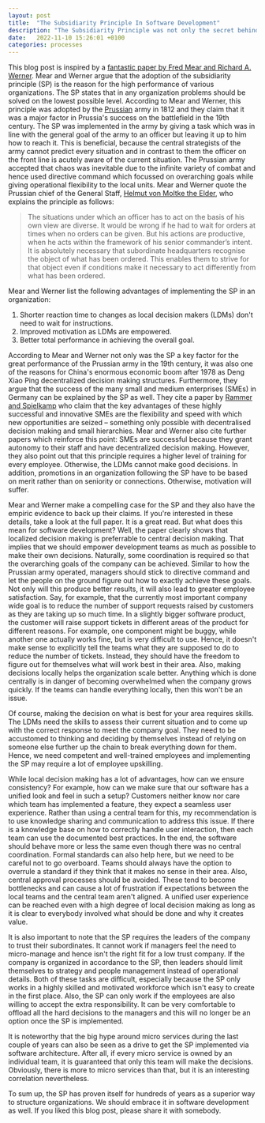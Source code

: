 ```yaml
---
layout: post
title:  "The Subsidiarity Principle In Software Development"
description: "The Subsidiarity Principle was not only the secret behind the success of the Pussian army, but is highly useful in software development as well."
date:   2022-11-10 15:26:01 +0100
categories: processes
---
```

This blog post is inspired by a [fantastic paper by Fred Mear and Richard A. Werner](https://www.emerald.com/insight/content/doi/10.1108/ER-03-2020-0141/full/html). Mear and Werner argue that the adoption of the subsidiarity principle (SP) is the reason for the high performance of various organizations. The SP states that in any organization problems should be solved on the lowest possible level. According to Mear and Werner, this principle was adopted by the [Prussian](https://en.wikipedia.org/wiki/Kingdom_of_Prussia) army in 1812 and they claim that it was a major factor in Prussia's success on the battlefield in the 19th century. The SP was implemented in the army by giving a task which was in line with the general goal of the army to an officer but leaving it up to him how to reach it. This is beneficial, because the central strategists of the army cannot predict every situation and in contrast to them the officer on the front line is acutely aware of the current situation. The Prussian army accepted that chaos was inevitable due to the infinite variety of combat and hence used directive command which focussed on overarching goals while giving operational flexibility to the local units. Mear and Werner quote the Prussian chief of the General Staff, [Helmut von Moltke the Elder](https://en.wikipedia.org/wiki/Helmuth_von_Moltke_the_Elder), who explains the principle as follows: 

>The situations under which an officer has to act on the basis of his own view are diverse. It would be
wrong if he had to wait for orders at times when no orders can be given. But his actions are
productive, when he acts within the framework of his senior commander’s intent.
It is absolutely necessary that subordinate headquarters recognise the object of what has been
ordered. This enables them to strive for that object even if conditions make it necessary to act
differently from what has been ordered.

Mear and Werner list the following advantages of implementing the SP in an organization:
1. Shorter reaction time to changes as local decision makers (LDMs) don't need to wait for instructions.
2. Improved motivation as LDMs are empowered.
3. Better total performance in achieving the overall goal.

According to Mear and Werner not only was the SP a key factor for the great performance of the Prussian army in the 19th century, it was also one of the reasons for China's enormous economic boom after 1978 as Deng Xiao Ping  decentralized decision making structures. Furthermore, they argue that the success of the many small and medium enterprises (SMEs) in Germany can be explained by the SP as well. They cite a paper by [Rammer and Spielkamp](https://www.zew.de/en/publications/hidden-champions-driven-by-innovation-empirische-befunde-auf-basis-des-mannheimer-innovationspanels-1) who claim that the key advantages of these highly successful and innovative SMEs are the flexibility and speed with which new opportunities are seized – something only possible with decentralised decision making and small hierarchies. Mear and Werner also cite further papers which reinforce this point: SMEs are successful because they grant autonomy to their staff and have decentralized decision making. However, they also point out that this principle requires a higher level of training for every employee. Otherwise, the LDMs cannot make good decisions. In addition, promotions in an organization following the SP have to be based on merit rather than on seniority or connections. Otherwise, motivation will suffer.

Mear and Werner make a compelling case for the SP and they also have the empiric evidence to back up their claims. If you're interested in these details, take a look at the full paper. It is a great read. But what does this mean for software development? Well, the paper clearly shows that localized decision making is preferrable to central decision making. That implies that we should empower development teams as much as possible to make their own decisions. Naturally, some coordination is required so that the overarching goals of the company can be achieved. Similar to how the Prussian army operated, managers should stick to directive command and let the people on the ground figure out how to exactly achieve these goals. Not only will this produce better results, it will also lead to greater employee satisfaction. Say, for example, that the currently most important company wide goal is to reduce the number of support requests raised by customers as they are taking up so much time. In a slightly bigger software product, the customer will raise support tickets in different areas of the product for different reasons. For example, one component might be buggy, while another one actually works fine, but is very difficult to use. Hence, it doesn't make sense to explicitly tell the teams what they are supposed to do to reduce the number of tickets. Instead, they should have the freedom to figure out for themselves what will work best in their area.  Also, making decisions locally helps the organization scale better. Anything which is done centrally is in danger of becoming overwhelmed when the company grows quickly. If the teams can handle everything locally, then this won't be an issue.

Of course, making the decision on what is best for your area requires skills. The LDMs need the skills to assess their current situation and to come up with the correct response to meet the company goal. They need to be accustomed to thinking and deciding by themselves instead of relying on someone else further up the chain to break everything down for them. Hence, we need competent and well-trained employees and implementing the SP may require a lot of employee upskilling. 

While local decision making has a lot of advantages, how can we ensure consistency? For example, how can we make sure that our software has a unified look and feel in such a setup? Customers neither know nor care which team has implemented a feature, they expect a seamless user experience. Rather than using a central team for this, my recommendation is to use knowledge sharing and communication to address this issue. If there is a knowledge base on how to correctly handle user interaction, then each team can use the documented best practices. In the end, the software should behave more or less the same even though there was no central coordination. Formal standards can also help here, but we need to be careful not to go overboard. Teams should always have the option to overrule a standard if they think that it makes no sense in their area. Also, central approval processes should be avoided. These tend to become bottlenecks and can cause a lot of frustration if expectations between the local teams and the central team aren't aligned. A unified user experience can be reached even with a high degree of local decision making as long as it is clear to everybody involved what should be done and why it creates value. 

It is also important to note that the SP requires the leaders of the company to trust their subordinates. It cannot work if managers feel the need to micro-manage and hence isn't the right fit for a low trust company. If the company is organized in accordance to the SP, then leaders should limit themselves to strategy and people management instead of operational details. Both of these tasks are difficult, especially because the SP only works in a highly skilled and motivated workforce which isn't easy to create in the first place. Also, the SP can only work if the employees are also willing to accept the extra responsibility. It can be very comfortable to offload all the hard decisions to the managers and this will no longer be an option once the SP is implemented.

It is noteworthy that the big hype around micro services during the last couple of years can also be seen as a drive to get the SP implemented via software architecture. After all, if every micro service is owned by an individual team, it is guaranteed that only this team will make the decisions. Obviously, there is more to micro services than that, but it is an interesting correlation nevertheless. 

To sum up, the SP has proven itself for hundreds of years as a superior way to structure organizations. We should embrace it in software development as well. If you liked this blog post, please share it with somebody.